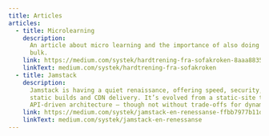 ```yaml
---
title: Articles
articles:
  - title: Microlearning
    description:
      An article about micro learning and the importance of also doing small projects in 10 minute
      bulk.
    link: https://medium.com/systek/hardtrening-fra-sofakroken-8aaa883506ca
    linkText: medium.com/systek/hardtrening-fra-sofakroken
  - title: Jamstack
    description:
      Jamstack is having a quiet renaissance, offering speed, security, and sustainability through
      static builds and CDN delivery. It’s evolved from a static-site trend into a modular,
      API-driven architecture — though not without trade-offs for dynamic needs.
    link: https://medium.com/systek/jamstack-en-renessanse-ffbb7977b11d
    linkText: medium.com/systek/jamstack-en-renessanse
---
```

